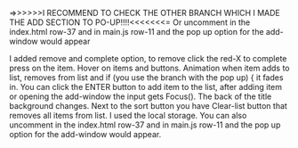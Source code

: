 =>>>>>>I RECOMMEND TO CHECK THE OTHER BRANCH WHICH I MADE THE ADD SECTION TO PO-UP!!!!<<<<<<<=
Or uncomment in the index.html row-37 and in main.js row-11 and the pop up option for the add-window would appear

I added remove and complete option, to remove click the red-X to complete press on the item.
Hover on items and buttons.
Animation when item adds to list, removes from list 
and if (you use the branch with the pop up) {
  it fades in.
You can click the ENTER button to add item to the list, after adding item or opening the add-window the input gets Focus().
The back  of the title background changes.
Next to the sort button you have Clear-list button that removes all items from list.
I used the local storage.
You can also uncomment in the index.html row-37 and in main.js row-11 and the pop up option for the add-window would appear.